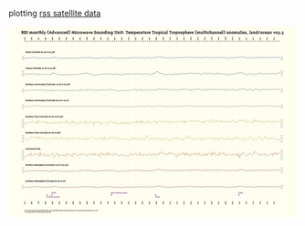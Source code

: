 plotting [rss satellite data](http://data.remss.com/MSU/monthly_time_series/RSS_Monthly_MSU_AMSU_Channel_TTT_Anomalies_Land_and_Ocean_v03_3.txt)

<img src="rss.png">
